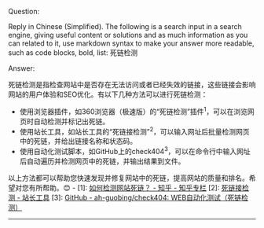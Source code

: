 Question:

Reply in Chinese (Simplified).
The following is a search input in a search engine, giving useful content or solutions and as much information as you can related to it, use markdown syntax to make your answer more readable, such as code blocks, bold, list:
死链检测

Answer:

死链检测是指检查网站中是否存在无法访问或者已经失效的链接，这些链接会影响网站的用户体验和SEO优化。有以下几种方法可以进行死链检测：

- 使用浏览器插件，如360浏览器（极速版）的“死链检测”插件<sup>1</sup>，可以在浏览网页时自动检测并标记出死链。
- 使用站长工具，如站长工具的“死链接检测”<sup>2</sup>，可以输入网址后批量检测网页中的死链，并给出链接名称和状态码。
- 使用自动化测试脚本，如GitHub上的check404<sup>3</sup>，可以在命令行中输入网址后自动遍历并检测网页中的死链，并输出结果到文件。

以上方法都可以帮助您快速发现并修复网站中的死链，提高网站的质量和排名。希望对您有所帮助。😊
\-
\[1]: [如何检测网站死链？ - 知乎 - 知乎专栏](https://zhuanlan.zhihu.com/p/148156889)
\[2]: [死链接检测 - 站长工具](https://mtool.chinaz.com/deadlink/www.aboutamazon.com/)
\[3]: [GitHub - ah-guobing/check404: WEB自动化测试（死链检测）](https://github.com/ah-guobing/check404)

<hr/>

